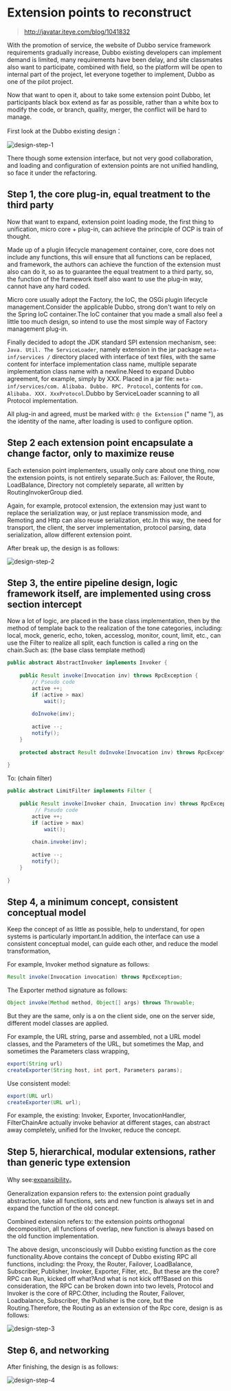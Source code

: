 # Extension points to reconstruct

> http://javatar.iteye.com/blog/1041832

With the promotion of service, the website of Dubbo service framework requirements gradually increase, Dubbo existing developers can implement demand is limited, many requirements have been delay, and site classmates also want to participate, combined with field, so the platform will be open to internal part of the project, let everyone together to implement, Dubbo as one of the pilot project. 

Now that want to open it, about to take some extension point Dubbo, let participants black box extend as far as possible, rather than a white box to modify the code, or branch, quality, merger, the conflict will be hard to manage. 

First look at the Dubbo existing design：

![design-step-1](../sources/images/design-step1.png)

There though some extension interface, but not very good collaboration, and loading and configuration of extension points are not unified handling, so face it under the refactoring.

## Step 1, the core plug-in, equal treatment to the third party

Now that want to expand, extension point loading mode, the first thing to unification, micro core + plug-in, can achieve the principle of OCP is train of thought.

Made up of a plugin lifecycle management container, core, core does not include any functions, this will ensure that all functions can be replaced, and framework, the authors can achieve the function of the extension must also can do it, so as to guarantee the equal treatment to a third party, so, the function of the framework itself also want to use the plug-in way, cannot have any hard coded. 

Micro core usually adopt the Factory, the IoC, the OSGi plugin lifecycle management.Consider the applicable Dubbo, strong don't want to rely on the Spring IoC container.The IoC container that you made a small also feel a little too much design, so intend to use the most simple way of Factory management plug-in. 

Finally decided to adopt the JDK standard SPI extension mechanism, see: ` Java. Util. The ServiceLoader `, namely extension in the jar package ` meta-inf/services / ` directory placed with interface of text files, with the same content for interface implementation class name, multiple separate implementation class name with a newline.Need to expand Dubbo agreement, for example, simply by XXX. Placed in a jar file: ` meta-inf/services/com. Alibaba. Dubbo. RPC. Protocol `, contents for ` com. Alibaba. XXX. XxxProtocol `.Dubbo by ServiceLoader scanning to all Protocol implementation. 

All plug-in and agreed, must be marked with: ` @ the Extension ` (" name "), as the identity of the name, after loading is used to configure option.

## Step 2 each extension point encapsulate a change factor, only to maximize reuse 

Each extension point implementers, usually only care about one thing, now the extension points, is not entirely separate.Such as: Failover, the Route, LoadBalance, Directory not completely separate, all written by RoutingInvokerGroup died.

Again, for example, protocol extension, the extension may just want to replace the serialization way, or just replace transmission mode, and Remoting and Http can also reuse serialization, etc.In this way, the need for transport, the client, the server implementation, protocol parsing, data serialization, allow different extension point. 

After break up, the design is as follows:

![design-step-2](../sources/images/design-step2.png)


## Step 3, the entire pipeline design, logic framework itself, are implemented using cross section intercept 

Now a lot of logic, are placed in the base class implementation, then by the method of template back to the realization of the tone categories, including: local, mock, generic, echo, token, accesslog, monitor, count, limit, etc., can use the Filter to realize all split, each function is called a ring on the chain.Such as: (the base class template method) 

```java
public abstract AbstractInvoker implements Invoker {  
  
    public Result invoke(Invocation inv) throws RpcException {  
        // Pseudo code  
        active ++;  
        if (active > max)  
            wait();  
          
        doInvoke(inv);  
          
        active --;  
        notify();  
    }  
      
    protected abstract Result doInvoke(Invocation inv) throws RpcException  
  
}  
```

To: (chain filter)

```java
public abstract LimitFilter implements Filter {  
  
    public Result invoke(Invoker chain, Invocation inv) throws RpcException {  
         // Pseudo code  
        active ++;  
        if (active > max)  
            wait();  
          
        chain.invoke(inv);  
          
        active --;  
        notify();  
    }  
  
}
```

## Step 4, a minimum concept, consistent conceptual model

Keep the concept of as little as possible, help to understand, for open systems is particularly important.In addition, the interface can use a consistent conceptual model, can guide each other, and reduce the model transformation, 

For example, Invoker method signature as follows: 

```java
Result invoke(Invocation invocation) throws RpcException;
```

The Exporter method signature as follows: 

```java
Object invoke(Method method, Object[] args) throws Throwable;  
```

But they are the same, only is a on the client side, one on the server side, different model classes are applied.

For example, the URL string, parse and assembled, not a URL model classes, and the Parameters of the URL, but sometimes the Map, and sometimes the Parameters class wrapping,

```java
export(String url)  
createExporter(String host, int port, Parameters params);  
```

Use consistent model:

```java
export(URL url)  
createExporter(URL url);  
```

For example, the existing: Invoker, Exporter, InvocationHandler, FilterChainAre actually invoke behavior at different stages, can abstract away completely, unified for the Invoker, reduce the concept. 

## Step 5, hierarchical, modular extensions, rather than generic type extension

Why see:[expansibility](../principals/expansibility.md)。

Generalization expansion refers to: the extension point gradually abstraction, take all functions, sets and new function is always set in and expand the function of the old concept.

Combined extension refers to: the extension points orthogonal decomposition, all functions of overlap, new function is always based on the old function implementation. 

The above design, unconsciously will Dubbo existing function as the core functionality.Above contains the concept of Dubbo existing RPC all functions, including: the Proxy, the Router, Failover, LoadBalance, Subscriber, Publisher, Invoker, Exporter, Filter, etc., 
But these are the core?RPC can Run, kicked off what?And what is not kick off?Based on this consideration, the RPC can be broken down into two levels, Protocol and Invoker is the core of RPC.Other, including the Router, Failover, Loadbalance, Subscriber, the Publisher is the core, but the Routing.Therefore, the Routing as an extension of the Rpc core, design is as follows:

![design-step-3](../sources/images/design-step3.png)

## Step 6, and networking

After finishing, the design is as follows:

![design-step-4](../sources/images/design-step4.png)


